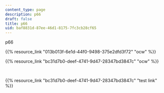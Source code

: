 ```yaml
---
content_type: page
description: p66
draft: false
title: p66
uid: baf8831d-87ee-46d1-8175-7fc3cb28cf65
---
```

p66

{{% resource_link "013b013f-6e1d-44f0-9498-375e2dfd3f72" "ocw" %}}

{{% resource_link "bc31d7b0-deef-4741-9d47-28347bd3847c" "ocw" %}}

 

{{% resource_link "bc31d7b0-deef-4741-9d47-28347bd3847c" "test link" %}}